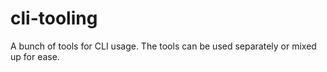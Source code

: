 # cli-tooling
A bunch of tools for CLI usage. The tools can be used separately or mixed up for ease.
